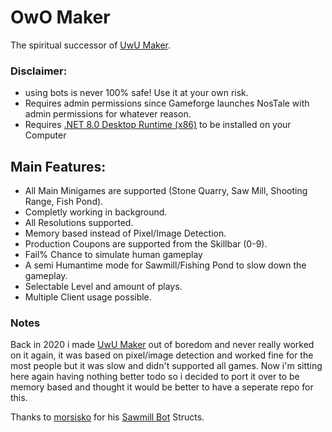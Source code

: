 # OwO Maker

The spiritual successor of [UwU Maker](https://github.com/Bappsack/UwU-Maker).

### Disclaimer:

- using bots is never 100% safe! Use it at your own risk.
- Requires admin permissions since Gameforge launches NosTale with admin permissions for whatever reason.
- Requires [.NET 8.0 Desktop Runtime (x86)](https://dotnet.microsoft.com/en-us/download/dotnet/thank-you/runtime-desktop-8.0.6-windows-x86-installer) to be installed on your Computer

## Main Features:

- All Main Minigames are supported (Stone Quarry, Saw Mill, Shooting Range, Fish Pond).
- Completly working in background.
- All Resolutions supported.
- Memory based instead of Pixel/Image Detection.
- Production Coupons are supported from the Skillbar (0-9).
- Fail% Chance to simulate human gameplay
- A semi Humantime mode for Sawmill/Fishing Pond to slow down the gameplay.
- Selectable Level and amount of plays.
- Multiple Client usage possible.


### Notes

Back in 2020 i made [UwU Maker](https://github.com/Bappsack/UwU-Maker) out of boredom and never really worked on it again, it was based on pixel/image detection and worked fine for the most people but it was slow and didn't supported all games. 
Now i'm sitting here again having nothing better todo so i decided to port it over to be memory based and thought it would be better to have a seperate repo for this.

Thanks to [morsisko](https://github.com/morsisko) for his [Sawmill Bot](https://github.com/morsisko/SawmillBot) Structs.
